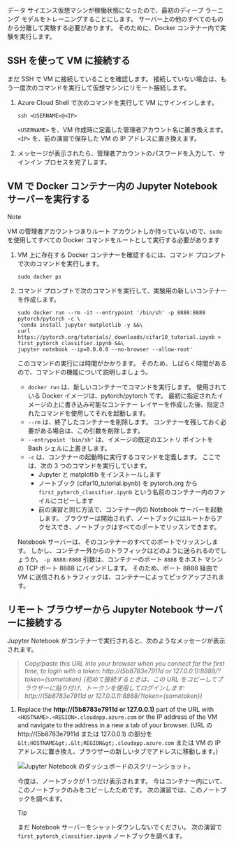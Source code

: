 データ サイエンス仮想マシンが稼働状態になったので、最初のディープ ラーニング モデルをトレーニングすることにします。 サーバー上の他のすべてのものから分離して実験する必要があります。 そのために、Docker コンテナー内で実験を実行します。

## <a name="connect-to-the-vm-with-ssh"></a>SSH を使って VM に接続する

まだ SSH で VM に接続していることを確認します。 接続していない場合は、もう一度次のコマンドを実行して仮想マシンにリモート接続します。

1. Azure Cloud Shell で次のコマンドを実行して VM にサインインします。

    ```azurecli 
    ssh <USERNAME>@<IP>
    ``` 
    
    `<USERNAME>` を、VM 作成時に定義した管理者アカウント名に置き換えます。 `<IP>` を、前の演習で保存した VM の IP アドレスに置き換えます。  

1. メッセージが表示されたら、管理者アカウントのパスワードを入力して、サインイン プロセスを完了します。

## <a name="run-a-jupyter-notebook-server-in-a-docker-container-in-the-vm"></a>VM で Docker コンテナー内の Jupyter Notebook サーバーを実行する

> [!NOTE]
> VM の管理者アカウントつまりルート アカウントしか持っていないので、`sudo` を使用してすべての Docker コマンドをルートとして実行する必要があります

1. VM 上に存在する Docker コンテナーを確認するには、コマンド プロンプトで次のコマンドを実行します。

    ```azurecli 
    sudo docker ps
    ```

1. コマンド プロンプトで次のコマンドを実行して、実験用の新しいコンテナーを作成します。

    ```azurecli 
    sudo docker run --rm -it --entrypoint '/bin/sh' -p 8888:8888 pytorch/pytorch -c \
    'conda install jupyter matplotlib -y &&\
    curl https://pytorch.org/tutorials/_downloads/cifar10_tutorial.ipynb > first_pytorch_classifier.ipynb &&\
    jupyter notebook --ip=0.0.0.0 --no-browser --allow-root'
    ``` 

    このコマンドの実行には時間がかかります。 そのため、しばらく時間があるので、コマンドの機能について説明しましょう。 
    - `docker run` は、新しいコンテナーでコマンドを実行します。 使用されている Docker イメージは、pytorch/pytorch です。 最初に指定されたイメージの上に書き込み可能なコンテナー レイヤーを作成した後、指定されたコマンドを使用してそれを起動します。
    - `--rm` は、終了したコンテナーを削除します。 コンテナーを残しておく必要がある場合は、この引数を削除します。 
    - `--entrypoint 'bin/sh'` は、イメージの既定のエントリ ポイントを Bash シェルに上書きします。
    - `-c` は、コンテナーの起動時に実行するコマンドを定義します。 ここでは、次の 3 つのコマンドを実行しています。
        - Jupyter と matplotlib をインストールします
        - ノートブック (cifar10_tutorial.ipynb) を pytorch.org から `first_pytorch_classifier.ipynb` という名前のコンテナー内のファイルにコピーします
        - 前の演習と同じ方法で、コンテナー内の Notebook サーバーを起動します。  ブラウザーは開始されず、ノートブックにはルートからアクセスでき、ノートブックはすべてのポートでリッスンできます。 
    
    Notebook サーバーは、そのコンテナーのすべてのポートでリッスンします。 しかし、コンテナー外からのトラフィックはどのように送られるのでしょうか。 `-p 8888:8888` 引数は、コンテナーのポート `8888` をホスト マシンの TCP ポート 8888 にバインドします。 そのため、ポート 8888 経由で VM に送信されるトラフィックは、コンテナーによってピックアップされます。 

## <a name="connect-to-the-jupyter-notebook-server-from-a-remote-browser"></a>リモート ブラウザーから Jupyter Notebook サーバーに接続する 

Jupyter Notebook がコンテナーで実行されると、次のようなメッセージが表示されます。 

> *Copy/paste this URL into your browser when you connect for the first time, to login with a token: http://(5b8783e7911d or 127.0.0.1):8888/?token={sometoken} (初めて接続するときは、この URL をコピーしてブラウザーに貼り付け、トークンを使用してログインします: http://(5b8783e7911d or 127.0.0.1):8888/?token={sometoken})*

1. Replace the **http://(5b8783e7911d or 127.0.0.1)** part of the URL with `<HOSTNAME>.<REGION>.cloudapp.azure.com` or the IP address of the VM and navigate to the address  in a new a tab of your browser. (URL の http://(5b8783e7911d または 127.0.0.1) の部分を `&lt;HOSTNAME&gt;.&lt;REGION&gt;.cloudapp.azure.com` または VM の IP アドレスに置き換え、ブラウザーの新しいタブでアドレスに移動します。)

    ![Jupyter Notebook のダッシュボードのスクリーンショット。 ](../media/notebook-in-docker.png)
    
    今度は、ノートブックが 1 つだけ表示されます。 今はコンテナー内にいて、このノートブックのみをコピーしたためです。 次の演習では、このノートブックを調べます。 
    
    > [!TIP]
    > まだ Notebook サーバーをシャットダウンしないでください。 次の演習で `first_pytorch_classifier.ipynb` ノートブックを調べます。